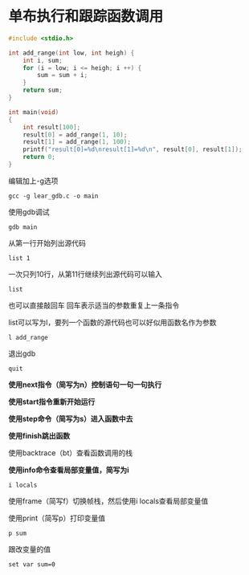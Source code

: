 # 单布执行和跟踪函数调用

```c
#include <stdio.h>

int add_range(int low, int heigh) {
    int i, sum;
    for (i = low; i <= heigh; i ++) {
        sum = sum + i;
    }
    return sum;
}

int main(void)
{
    int result[100];
    result[0] = add_range(1, 10);
    result[1] = add_range(1, 100);
    printf("result[0]=%d\nresult[1]=%d\n", result[0], result[1]);
    return 0;
}
```
编辑加上-g选项

```shell
gcc -g lear_gdb.c -o main
```
使用gdb调试
```shell
gdb main
```

从第一行开始列出源代码
```shell
list 1
```
一次只列10行，从第11行继续列出源代码可以输入
```shell
list
```
也可以直接敲回车
回车表示适当的参数重复上一条指令


list可以写为l，要列一个函数的源代码也可以好似用函数名作为参数
```shell
l add_range
```
退出gdb
```shell
quit
```

**使用next指令（简写为n）控制语句一句一句执行**

**使用start指令重新开始运行**

**使用step命令（简写为s）进入函数中去**

**使用finish跳出函数**

使用backtrace（bt）查看函数调用的栈

**使用info命令查看局部变量值，简写为i**
```shell
i locals
```
使用frame（简写f）切换帧栈，然后使用i locals查看局部变量值

使用print（简写p）打印变量值
```shell
p sum
```

跟改变量的值
```shell
set var sum=0
```

